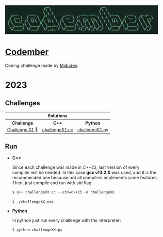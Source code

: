 

![Codember](./codember.png)

# [Codember](https://codember.dev)
Coding challenge made by [Midudev](https://github.com/midudev).

# 2023 

## Challenges


|                                |                      **Solutions**                |                                                      |
|:------------------------------:|:------------------------------------------------: |:---------------------------------------------------:	|
|        **Challenge**        	 |                        **C++**                    |                       **Python**                     |
| [Challenge 01](challenge01)  🦝| [challenge01.cc](challenge01/cpp/challenge01.cc)  | [challenge01.py](challenge01/python/challenge01.py) 	|

## Run

- **C++**

    Since each challenge was made in C++23, last version of every compiler will be needed. In this case **gcc v13.2.0** was used, and it is the recommended one because not all compilers implements same features. Then, just compile and run with std flag:
     ```
    $ g++ challengeXX.cc --std=c++23 -o challengeXX

    $ ./challengeXX.exe
    ```
- **Python**

    In python just run every challenge with the interpreter:

    ```
    $ python challengeXX.py
    ```

